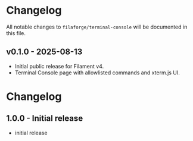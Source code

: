 # Changelog

All notable changes to `filaforge/terminal-console` will be documented in this file.

## v0.1.0 - 2025-08-13
- Initial public release for Filament v4.
- Terminal Console page with allowlisted commands and xterm.js UI.
# Changelog

## 1.0.0 - Initial release

- initial release